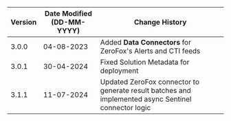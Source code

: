 | **Version**   | **Date Modified (DD-MM-YYYY)**   | **Change History**                                                                                            |
|---------------|----------------------------------|---------------------------------------------------------------------------------------------------------------|
| 3.0.0         | 04-08-2023                       | Added **Data Connectors** for ZeroFox's Alerts and CTI feeds                                                  |
| 3.0.1         | 30-04-2024                       | Fixed Solution Metadata for deployment                                                                        |
| 3.1.1         | 11-07-2024                       | Updated ZeroFox connector to generate result batches and implemented async Sentinel connector logic           |